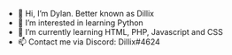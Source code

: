- 👋 Hi, I’m Dylan. Better known as Dillix
- 👀 I’m interested in learning Python
- 🌱 I’m currently learning HTML, PHP, Javascript and CSS
- 📫 Contact me via Discord: Dillix#4624

<!---
dillixxdylan/dillixxdylan is a ✨ special ✨ repository because its `README.md` (this file) appears on your GitHub profile.
You can click the Preview link to take a look at your changes.
--->
